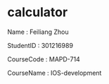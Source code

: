 # calculator

Name        : Feiliang Zhou

StudentID   : 301216989

CourseCode  : MAPD-714

CourseName  : IOS-development
